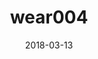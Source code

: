 ---
title: wear004
articlename: >-
  A Randomized, Controlled Trial of Lottery-Based Financial Incentives to Increase Physical Activity Among Overweight and Obese Adults
date: '2018-03-13'
authors: >-
  Mitesh S. Patel, MD, MBA, MS, Kevin G. Volpp, MD, PhD, Roy Rosin, MBA, Scarlett L. Bellamy, ScD, Dylan S. Small, PhD, Jack Heuer, EdD, Susan Sproat, MS, Chris Hyson, MEd, Nancy Haff, MD, Samantha M. Lee, MD, Lisa Wesby, MS, Karen Hoffer, BS, David Shuttleworth, MS, Devon H. Taylor, MPH, Victoria Hilbert, MPH, RD, Jingsan Zhu, MBA, MS, Lin Yang, MS, Xingmei Wang, MS, David A. Asch, MD, MBA
source: 'https://journals.sagepub.com/doi/10.1177/0890117118758932'
journal: Am J Hlth Prom
spotlight: true
topic: Wearables
image: 
summary: 
---